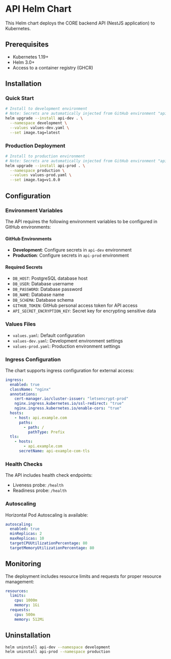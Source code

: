 # API Helm Chart

This Helm chart deploys the CORE backend API (NestJS application) to Kubernetes.

## Prerequisites

- Kubernetes 1.19+
- Helm 3.0+
- Access to a container registry (GHCR)

## Installation

### Quick Start

```bash
# Install to development environment
# Note: Secrets are automatically injected from GitHub environment "api-dev"
helm upgrade --install api-dev . \
  --namespace development \
  --values values-dev.yaml \
  --set image.tag=latest
```

### Production Deployment

```bash
# Install to production environment  
# Note: Secrets are automatically injected from GitHub environment "api-prod"
helm upgrade --install api-prod . \
  --namespace production \
  --values values-prod.yaml \
  --set image.tag=v1.0.0
```

## Configuration

### Environment Variables

The API requires the following environment variables to be configured in GitHub environments:

#### GitHub Environments
- **Development**: Configure secrets in `api-dev` environment
- **Production**: Configure secrets in `api-prod` environment

#### Required Secrets
- `DB_HOST`: PostgreSQL database host
- `DB_USER`: Database username
- `DB_PASSWORD`: Database password
- `DB_NAME`: Database name
- `DB_SCHEMA`: Database schema
- `GITHUB_TOKEN`: GitHub personal access token for API access
- `API_SECRET_ENCRYPTION_KEY`: Secret key for encrypting sensitive data

### Values Files

- `values.yaml`: Default configuration
- `values-dev.yaml`: Development environment settings
- `values-prod.yaml`: Production environment settings

### Ingress Configuration

The chart supports ingress configuration for external access:

```yaml
ingress:
  enabled: true
  className: "nginx"
  annotations:
    cert-manager.io/cluster-issuer: "letsencrypt-prod"
    nginx.ingress.kubernetes.io/ssl-redirect: "true"
    nginx.ingress.kubernetes.io/enable-cors: "true"
  hosts:
    - host: api.example.com
      paths:
        - path: /
          pathType: Prefix
  tls:
    - hosts:
        - api.example.com
      secretName: api-example-com-tls
```

### Health Checks

The API includes health check endpoints:

- Liveness probe: `/health`
- Readiness probe: `/health`

### Autoscaling

Horizontal Pod Autoscaling is available:

```yaml
autoscaling:
  enabled: true
  minReplicas: 2
  maxReplicas: 10
  targetCPUUtilizationPercentage: 80
  targetMemoryUtilizationPercentage: 80
```

## Monitoring

The deployment includes resource limits and requests for proper resource management:

```yaml
resources:
  limits:
    cpu: 1000m
    memory: 1Gi
  requests:
    cpu: 500m
    memory: 512Mi
```

## Uninstallation

```bash
helm uninstall api-dev --namespace development
helm uninstall api-prod --namespace production
``` 